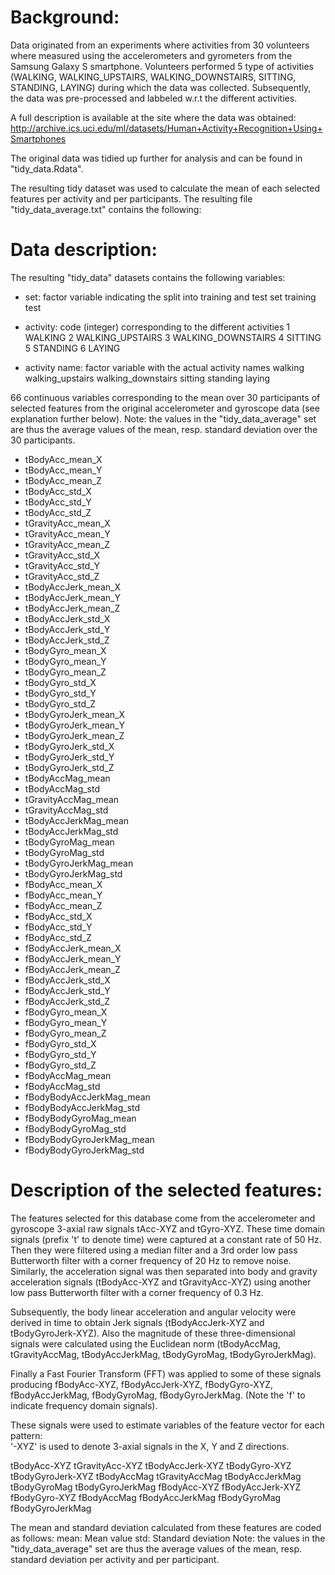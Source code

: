 Background:
==========
Data originated from an experiments where activities from 30 volunteers where measured using the accelerometers and gyrometers from the Samsung Galaxy S smartphone. 
Volunteers performed 5 type of activities (WALKING, WALKING_UPSTAIRS, WALKING_DOWNSTAIRS, SITTING, STANDING, LAYING) during which the data was collected.
Subsequently, the data was pre-processed and labbeled w.r.t the different activities.

A full description is available at the site where the data was obtained:
http://archive.ics.uci.edu/ml/datasets/Human+Activity+Recognition+Using+Smartphones 

The original data was tidied up further for analysis and can be found in "tidy_data.Rdata".

The resulting tidy dataset was used to calculate the mean of each selected features per activity and per participants.
The resulting file "tidy_data_average.txt" contains the following:


Data description:
================
The resulting "tidy_data" datasets contains the following variables:
- set: factor variable indicating the split into training and test set
	training
	test
	
- activity: code (integer) corresponding to the different activities
	1 WALKING
	2 WALKING_UPSTAIRS
	3 WALKING_DOWNSTAIRS
	4 SITTING
	5 STANDING
	6 LAYING

- activity name: factor variable with the actual activity names
	walking
	walking_upstairs
	walking_downstairs
	sitting
	standing
	laying
	
66 continuous variables corresponding to the mean over 30 participants of selected features from the original accelerometer and gyroscope data (see explanation further below).
Note: the values in the "tidy_data_average" set are thus the average values of the mean, resp. standard deviation over the 30 participants.
- tBodyAcc_mean_X          
- tBodyAcc_mean_Y           
- tBodyAcc_mean_Z           
- tBodyAcc_std_X            
- tBodyAcc_std_Y           
- tBodyAcc_std_Z           
- tGravityAcc_mean_X        
- tGravityAcc_mean_Y        
- tGravityAcc_mean_Z        
- tGravityAcc_std_X         
- tGravityAcc_std_Y        
- tGravityAcc_std_Z         
- tBodyAccJerk_mean_X       
- tBodyAccJerk_mean_Y       
- tBodyAccJerk_mean_Z       
- tBodyAccJerk_std_X       
- tBodyAccJerk_std_Y       
- tBodyAccJerk_std_Z        
- tBodyGyro_mean_X          
- tBodyGyro_mean_Y          
- tBodyGyro_mean_Z         
- tBodyGyro_std_X          
- tBodyGyro_std_Y           
- tBodyGyro_std_Z           
- tBodyGyroJerk_mean_X      
- tBodyGyroJerk_mean_Y     
- tBodyGyroJerk_mean_Z      
- tBodyGyroJerk_std_X       
- tBodyGyroJerk_std_Y       
- tBodyGyroJerk_std_Z       
- tBodyAccMag_mean         
- tBodyAccMag_std           
- tGravityAccMag_mean       
- tGravityAccMag_std        
- tBodyAccJerkMag_mean      
- tBodyAccJerkMag_std      
- tBodyGyroMag_mean         
- tBodyGyroMag_std          
- tBodyGyroJerkMag_mean     
- tBodyGyroJerkMag_std      
- fBodyAcc_mean_X          
- fBodyAcc_mean_Y           
- fBodyAcc_mean_Z           
- fBodyAcc_std_X            
- fBodyAcc_std_Y            
- fBodyAcc_std_Z           
- fBodyAccJerk_mean_X       
- fBodyAccJerk_mean_Y       
- fBodyAccJerk_mean_Z       
- fBodyAccJerk_std_X        
- fBodyAccJerk_std_Y       
- fBodyAccJerk_std_Z        
- fBodyGyro_mean_X          
- fBodyGyro_mean_Y          
- fBodyGyro_mean_Z          
- fBodyGyro_std_X          
- fBodyGyro_std_Y           
- fBodyGyro_std_Z           
- fBodyAccMag_mean          
- fBodyAccMag_std           
- fBodyBodyAccJerkMag_mean 
- fBodyBodyAccJerkMag_std   
- fBodyBodyGyroMag_mean     
- fBodyBodyGyroMag_std      
- fBodyBodyGyroJerkMag_mean 
- fBodyBodyGyroJerkMag_std

Description of the selected features:
====================================
The features selected for this database come from the accelerometer and gyroscope 3-axial raw signals tAcc-XYZ and tGyro-XYZ. 
These time domain signals (prefix 't' to denote time) were captured at a constant rate of 50 Hz. 
Then they were filtered using a median filter and a 3rd order low pass Butterworth filter with a corner frequency of 20 Hz to remove noise. 
Similarly, the acceleration signal was then separated into body and gravity acceleration signals (tBodyAcc-XYZ and tGravityAcc-XYZ) using another low pass Butterworth filter 
with a corner frequency of 0.3 Hz. 

Subsequently, the body linear acceleration and angular velocity were derived in time to obtain Jerk signals (tBodyAccJerk-XYZ and tBodyGyroJerk-XYZ). 
Also the magnitude of these three-dimensional signals were calculated using the Euclidean norm (tBodyAccMag, tGravityAccMag, tBodyAccJerkMag, tBodyGyroMag, tBodyGyroJerkMag). 

Finally a Fast Fourier Transform (FFT) was applied to some of these signals producing fBodyAcc-XYZ, fBodyAccJerk-XYZ, fBodyGyro-XYZ, fBodyAccJerkMag, fBodyGyroMag, fBodyGyroJerkMag. 
(Note the 'f' to indicate frequency domain signals). 

These signals were used to estimate variables of the feature vector for each pattern:  
'-XYZ' is used to denote 3-axial signals in the X, Y and Z directions.

tBodyAcc-XYZ
tGravityAcc-XYZ
tBodyAccJerk-XYZ
tBodyGyro-XYZ
tBodyGyroJerk-XYZ
tBodyAccMag
tGravityAccMag
tBodyAccJerkMag
tBodyGyroMag
tBodyGyroJerkMag
fBodyAcc-XYZ
fBodyAccJerk-XYZ
fBodyGyro-XYZ
fBodyAccMag
fBodyAccJerkMag
fBodyGyroMag
fBodyGyroJerkMag

The mean and standard deviation calculated from these features are coded as follows:
mean: Mean value
std: Standard deviation
Note: the values in the "tidy_data_average" set are thus the average values of the mean, resp. standard deviation per activity and per participant.

